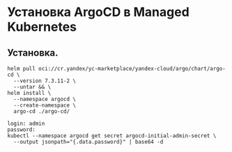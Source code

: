 # Установка ArgoCD в Managed Kubernetes

## Установка.
```
helm pull oci://cr.yandex/yc-marketplace/yandex-cloud/argo/chart/argo-cd \
  --version 7.3.11-2 \
  --untar && \
helm install \
  --namespace argocd \
  --create-namespace \
  argo-cd ./argo-cd/
```

```
login: admin
password:
kubectl --namespace argocd get secret argocd-initial-admin-secret \
  --output jsonpath="{.data.password}" | base64 -d
```

